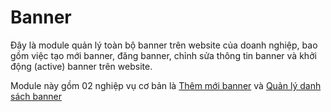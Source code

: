 # Banner

Đây là module quản lý toàn bộ banner trên website của doanh nghiệp, bao gồm việc tạo mới banner, đăng banner, chỉnh sửa thông tin banner và khởi động (active) banner trên website.

Module này gồm 02 nghiệp vụ cơ bản là [Thêm mới banner](https://new.nhanh.vn/website/banner/index?tab=add) và [Quản lý danh sách banner](https://new.nhanh.vn/website/banner/index)


